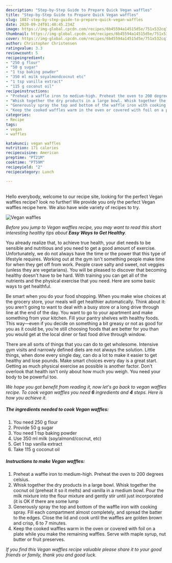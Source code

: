 ```yaml
---
description: "Step-by-Step Guide to Prepare Quick Vegan waffles"
title: "Step-by-Step Guide to Prepare Quick Vegan waffles"
slug: 1887-step-by-step-guide-to-prepare-quick-vegan-waffles
date: 2020-09-24T01:40:45.234Z
image: https://img-global.cpcdn.com/recipes/6b45594a14515d5e/751x532cq70/vegan-waffles-recipe-main-photo.jpg
thumbnail: https://img-global.cpcdn.com/recipes/6b45594a14515d5e/751x532cq70/vegan-waffles-recipe-main-photo.jpg
cover: https://img-global.cpcdn.com/recipes/6b45594a14515d5e/751x532cq70/vegan-waffles-recipe-main-photo.jpg
author: Christopher Christensen
ratingvalue: 3.3
reviewcount: 5
recipeingredient:
- "250 g flour"
- "50 g sugar"
- "1 tsp baking powder"
- "350 ml milk soyalmondcocnut etc"
- "1 tsp vanilla extract"
- "115 g coconut oil"
recipeinstructions:
- "Preheat a waffle iron to medium-high. Preheat the oven to 200 degrees celsius."
- "Whisk together the dry products in a large bowl. Whisk together the cocnut oil (preheat it so it melts) and vanilla in a medium bowl. Pour the milk mixture into the flour mixture and gently stir until just incorporated (it is OK if there are some lump"
- "Generously spray the top and bottom of the waffle iron with cooking spray. Fill each compartment almost completely, and spread the batter to the edges. Close the lid and cook until the waffles are golden brown and crisp, 6 to 7 minutes."
- "Keep the cooked waffles warm in the oven or covered with foil on a plate while you make the remaining waffles. Serve with maple syrup, nut butter or fruit preserves."
categories:
- Recipe
tags:
- vegan
- waffles

katakunci: vegan waffles 
nutrition: 171 calories
recipecuisine: American
preptime: "PT21M"
cooktime: "PT59M"
recipeyield: "2"
recipecategory: Lunch

---
```

<br>
Hello everybody, welcome to our recipe site, looking for the perfect Vegan waffles recipe? look no further! We provide you only the perfect Vegan waffles recipe here. We also have wide variety of recipes to try.
<br>


![Vegan waffles](https://img-global.cpcdn.com/recipes/6b45594a14515d5e/751x532cq70/vegan-waffles-recipe-main-photo.jpg)

<i>Before you jump to Vegan waffles recipe, you may want to read this short interesting healthy tips about <strong>Easy Ways to Get Healthy</strong>.</i>

You already realize that, to achieve true health, your diet needs to be sensible and nutritious and you need to get a good amount of exercise. Unfortunately, we do not always have the time or the power that this type of lifestyle requires. Working out at the gym isn't something people make time for when they get off from work. People crave salty and sweet, not veggies (unless they are vegetarians). You will be pleased to discover that becoming healthy doesn't have to be hard. With training you can get all of the nutrients and the physical exercise that you need. Here are some basic ways to get healthful.

Be smart when you do your food shopping. When you make wise choices at the grocery store, your meals will get healthier automatically. Think about it: you aren’t going to want to deal with a busy store or a long drive through line at the end of the day. You want to go to your apartment and make something from your kitchen. Fill your pantry shelves with healthy foods. This way—even if you decide on something a bit greasy or not as good for you as it could be, you’re still choosing foods that are better for you than you would get at the local diner or fast food drive through window.

There are all sorts of things that you can do to get wholesome. Intensive gym visits and narrowly defined diets are not always the solution. Little things, when done every single day, can do a lot to make it easier to get healthy and lose pounds. Make smart choices every day is a great start. Getting as much physical exercise as possible is another factor. Don't overlook that health isn't only about how much you weigh. You need your body to be powerful too. 


<i>We hope you got benefit from reading it, now let's go back to vegan waffles recipe. To cook vegan waffles you need <strong>6</strong> ingredients and <strong>4</strong> steps. Here is how you achieve it.
</i>

##### The ingredients needed to cook Vegan waffles:

1. You need 250 g flour
1. Provide 50 g sugar
1. You need 1 tsp baking powder
1. Use 350 ml milk (soy/almond/cocnut, etc)
1. Get 1 tsp vanilla extract
1. Take 115 g coconut oil


##### Instructions to make Vegan waffles:

1. Preheat a waffle iron to medium-high. Preheat the oven to 200 degrees celsius.
1. Whisk together the dry products in a large bowl. Whisk together the cocnut oil (preheat it so it melts) and vanilla in a medium bowl. Pour the milk mixture into the flour mixture and gently stir until just incorporated (it is OK if there are some lump
1. Generously spray the top and bottom of the waffle iron with cooking spray. Fill each compartment almost completely, and spread the batter to the edges. Close the lid and cook until the waffles are golden brown and crisp, 6 to 7 minutes.
1. Keep the cooked waffles warm in the oven or covered with foil on a plate while you make the remaining waffles. Serve with maple syrup, nut butter or fruit preserves.


<i>If you find this Vegan waffles recipe valuable please share it to your good friends or family, thank you and good luck.</i>
